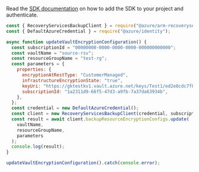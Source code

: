 Read the [SDK documentation](https://github.com/Azure/azure-sdk-for-js/blob/%40azure%2Farm-recoveryservicesbackup_9.0.0/sdk/recoveryservicesbackup/arm-recoveryservicesbackup/README.md) on how to add the SDK to your project and authenticate.

```javascript
const { RecoveryServicesBackupClient } = require("@azure/arm-recoveryservicesbackup");
const { DefaultAzureCredential } = require("@azure/identity");

async function updateVaultEncryptionConfiguration() {
  const subscriptionId = "00000000-0000-0000-0000-000000000000";
  const vaultName = "source-rsv";
  const resourceGroupName = "test-rg";
  const parameters = {
    properties: {
      encryptionAtRestType: "CustomerManaged",
      infrastructureEncryptionState: "true",
      keyUri: "https://gktestkv1.vault.azure.net/keys/Test1/ed2e8cdc7f86477ebf0c6462b504a9ed",
      subscriptionId: "1a2311d9-66f5-47d3-a9fb-7a37da63934b",
    },
  };
  const credential = new DefaultAzureCredential();
  const client = new RecoveryServicesBackupClient(credential, subscriptionId);
  const result = await client.backupResourceEncryptionConfigs.update(
    vaultName,
    resourceGroupName,
    parameters
  );
  console.log(result);
}

updateVaultEncryptionConfiguration().catch(console.error);
```
